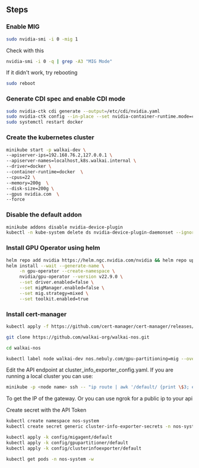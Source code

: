 ## Steps

### Enable MIG
```bash
sudo nvidia-smi -i 0 -mig 1
```
Check with this
```bash
nvidia-smi -i 0 -q | grep -A3 "MIG Mode"
```

If it didn't work, try rebooting
```bash
sudo reboot
```

### Generate CDI spec and enable CDI mode

```bash
sudo nvidia-ctk cdi generate --output=/etc/cdi/nvidia.yaml
sudo nvidia-ctk config --in-place --set nvidia-container-runtime.mode=cdi
sudo systemctl restart docker
```

### Create the kubernetes cluster

```bash
minikube start -p walkai-dev \
--apiserver-ips=192.168.76.2,127.0.0.1 \
--apiserver-names=localhost,k8s.walkai.internal \
--driver=docker \
--container-runtime=docker  \
--cpus=22 \
--memory=200g  \
--disk-size=200g \
--gpus nvidia.com  \
--force
```

### Disable the default addon

```bash
minikube addons disable nvidia-device-plugin
kubectl -n kube-system delete ds nvidia-device-plugin-daemonset --ignore-not-found
```

### Install GPU Operator using helm

```bash
helm repo add nvidia https://helm.ngc.nvidia.com/nvidia && helm repo update
helm install --wait --generate-name \
     -n gpu-operator --create-namespace \
     nvidia/gpu-operator --version v22.9.0 \
     --set driver.enabled=false \
     --set migManager.enabled=false \
     --set mig.strategy=mixed \
     --set toolkit.enabled=true
```

### Install cert-manager
```bash
kubectl apply -f https://github.com/cert-manager/cert-manager/releases/download/v1.18.2/cert-manager.yaml
```

```bash
git clone https://github.com/walkai-org/walkai-nos.git
```
```bash
cd walkai-nos
```

```bash
kubectl label node walkai-dev nos.nebuly.com/gpu-partitioning=mig --overwrite
```

Edit the API endpoint at cluster_info_exporter_config.yaml. If you are running a local cluster you can use:
```bash
minikube -p <node name> ssh -- "ip route | awk '/default/ {print \$3; exit}'"
```
To get the IP of the gateway. Or you can use ngrok for a public ip to your api

Create secret with the API Token

```bash
kubectl create namespace nos-system
kubectl create secret generic cluster-info-exporter-secrets -n nos-system --from-literal=apiToken='<token>'
```

```bash
kubectl apply -k config/migagent/default
kubectl apply -k config/gpupartitioner/default
kubectl apply -k config/clusterinfoexporter/default
```

```bash
kubectl get pods -n nos-system -w
```

